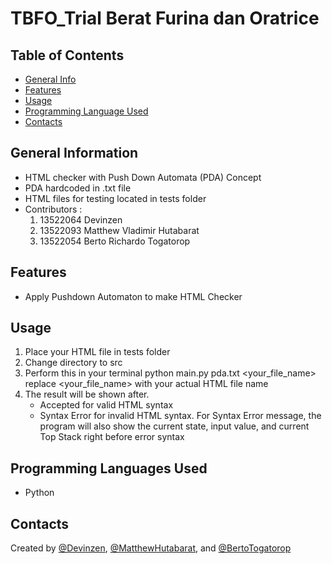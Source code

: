 # TBFO_Trial Berat Furina dan Oratrice

## Table of Contents
- [General Info](#general-information)
- [Features](#features)
- [Usage](#usage)
- [Programming Language Used](#languages)
- [Contacts](#contact)

## General Information <a name="general-information"></a>
- HTML checker with Push Down Automata (PDA) Concept
- PDA hardcoded in .txt file
- HTML files for testing located in tests folder 
- Contributors :
  1. 13522064 Devinzen
  2. 13522093 Matthew Vladimir Hutabarat
  3. 13522054 Berto Richardo Togatorop

## Features <a name="features"></a>
- Apply Pushdown Automaton to make HTML Checker

## Usage <a name="usage"></a>
1. Place your HTML file in tests folder
2. Change directory to src
3. Perform this in your terminal
   python main.py pda.txt <your_file_name>
   replace <your_file_name> with your actual HTML file name
4. The result will be shown after.
   - Accepted for valid HTML syntax
   - Syntax Error for invalid HTML syntax.
     For Syntax Error message, the program will also show 
     the current state, input value, and current Top Stack right before
     error syntax  

## Programming Languages Used <a name="languages"></a>
- Python

## Contacts <a name="contact"></a>
 Created by [@Devinzen](https://github.com/Devinzenzhang), [@MatthewHutabarat](https://github.com/NgokNgok04), and [@BertoTogatorop](https://github.com/BertoRichardo)